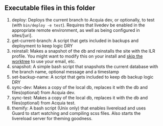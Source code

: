 ## Executable files in this folder

  1. deploy: Deploys the current branch to Acquia dev, or optionally, to test (with `bin/deploy -e test`). Requires that livedev be enabled in the appropriate remote environment, as well as being configured in sites/[uri].
  2. get-current-branch: A script that gets included in backups and deployment to keep logic DRY
  3. reinstall: Makes a snapshot of the db and reinstalls the site with the ILR profile. You might want to modify this on your install and [skip the worktree](http://git-scm.com/docs/git-update-index#_skip-worktree_bit) to use your email, etc.
  4. snapshot: A simple bash script that snapshots the current database with the branch name, optional message and a timestamp
  5. set-backup-name: A script that gets included to keep db backup logic DRY
  6. sync-dev: Makes a copy of the local db, replaces it with the db and files(optional) from Acquia dev.
  7. sync-test: Makes a copy of the local db, replaces it with the db and files(optional) from Acquia test.
  8. themify: A bash script (Unix only) that enables livereload and uses Guard to start watching and compiling scss files. Also starts the livereload server for theming goodness.
